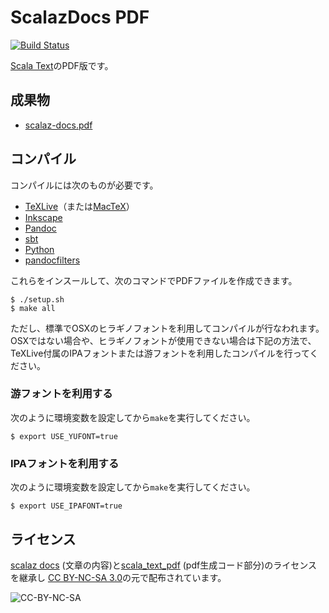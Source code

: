 ScalazDocs PDF
========================

[![Build Status](https://travis-ci.org/xuwei-k/scalaz-docs-pdf.svg?branch=master)](https://travis-ci.org/xuwei-k/scalaz-docs-pdf)

[Scala Text](https://github.com/xuwei-k/scalaz-docs)のPDF版です。

## 成果物

- [scalaz-docs.pdf](https://xuwei-k.github.io/scalaz-docs-pdf/scalaz-docs.pdf)

## コンパイル

コンパイルには次のものが必要です。

- [TeXLive](https://www.tug.org/texlive/)（または[MacTeX](https://tug.org/mactex/)）
- [Inkscape](https://inkscape.org/ja/)
- [Pandoc](http://pandoc.org/index.html)
- [sbt](http://www.scala-sbt.org/)
- [Python](https://www.python.org/)
- [pandocfilters](https://github.com/jgm/pandocfilters)

これらをインスールして、次のコマンドでPDFファイルを作成できます。

```
$ ./setup.sh
$ make all
```

ただし、標準でOSXのヒラギノフォントを利用してコンパイルが行なわれます。
OSXではない場合や、ヒラギノフォントが使用できない場合は下記の方法で、
TeXLive付属のIPAフォントまたは游フォントを利用したコンパイルを行ってください。

### 游フォントを利用する

次のように環境変数を設定してから`make`を実行してください。

```
$ export USE_YUFONT=true
```

### IPAフォントを利用する

次のように環境変数を設定してから`make`を実行してください。

```
$ export USE_IPAFONT=true
```

## ライセンス

[scalaz docs](https://github.com/xuwei-k/scalaz-docs) (文章の内容)と[scala_text_pdf](https://github.com/dwango/scala_text_pdf) (pdf生成コード部分)のライセンスを継承し
[CC BY-NC-SA 3.0](https://creativecommons.org/licenses/by-nc-sa/3.0/deed.ja)の元で配布されています。

![CC-BY-NC-SA](https://licensebuttons.net/l/by-nc-sa/3.0/88x31.png)

